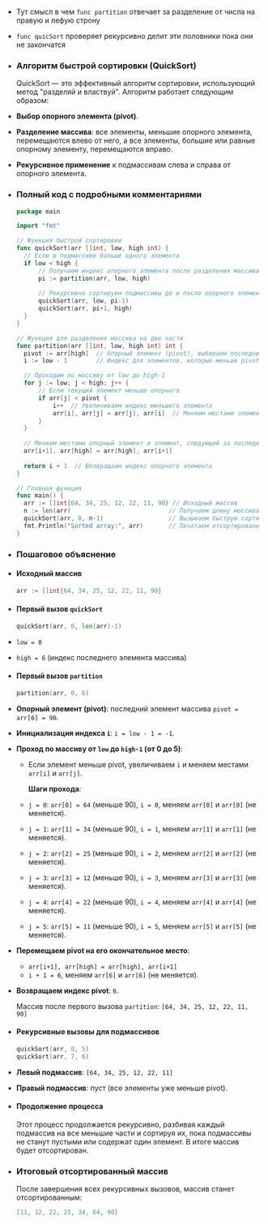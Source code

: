 - Тут смысл в чем `func partition` отвечает за разделение от числа на правую и лефую строну
- `func quicSort` проверяет  рекурсивно делит эти половники  пока они не закончатся
- ### Алгоритм быстрой сортировки (QuickSort)
  
  QuickSort — это эффективный алгоритм сортировки, использующий метод "разделяй и властвуй". Алгоритм работает следующим образом:
- **Выбор опорного элемента (pivot)**.
- **Разделение массива**: все элементы, меньшие опорного элемента, перемещаются влево от него, а все элементы, большие или равные опорному элементу, перемещаются вправо.
- **Рекурсивное применение** к подмассивам слева и справа от опорного элемента.
- ### Полный код с подробными комментариями
  
  ```go
  package main
  
  import "fmt"
  
  // Функция быстрой сортировки
  func quickSort(arr []int, low, high int) {
    // Если в подмассиве больше одного элемента
    if low < high {
        // Получаем индекс опорного элемента после разделения массива
        pi := partition(arr, low, high)
        
        // Рекурсивно сортируем подмассивы до и после опорного элемента
        quickSort(arr, low, pi-1)
        quickSort(arr, pi+1, high)
    }
  }
  
  // Функция для разделения массива на две части
  func partition(arr []int, low, high int) int {
    pivot := arr[high]  // Опорный элемент (pivot), выбираем последний элемент массива
    i := low - 1        // Индекс для элементов, которые меньше pivot
  
    // Проходим по массиву от low до high-1
    for j := low; j < high; j++ {
        // Если текущий элемент меньше опорного
        if arr[j] < pivot {
            i++  // Увеличиваем индекс меньшего элемента
            arr[i], arr[j] = arr[j], arr[i]  // Меняем местами элементы
        }
    }
    
    // Меняем местами опорный элемент и элемент, следующий за последним меньшим элементом
    arr[i+1], arr[high] = arr[high], arr[i+1]
    
    return i + 1  // Возвращаем индекс опорного элемента
  }
  
  // Главная функция
  func main() {
    arr := []int{64, 34, 25, 12, 22, 11, 90} // Исходный массив
    n := len(arr)                           // Получаем длину массива
    quickSort(arr, 0, n-1)                  // Вызываем быструю сортировку
    fmt.Println("Sorted array:", arr)       // Печатаем отсортированный массив
  }
  ```
- ### Пошаговое объяснение
- #### Исходный массив
  
  ```go
  arr := []int{64, 34, 25, 12, 22, 11, 90}
  ```
- #### Первый вызов  `quickSort`
  
  ```go
  quickSort(arr, 0, len(arr)-1)
  ```
- `low = 0`
- `high = 6` (индекс последнего элемента массива)
- #### Первый вызов  `partition`
  
  ```go
  partition(arr, 0, 6)
  ```
- **Опорный элемент (pivot)**: последний элемент массива `pivot = arr[6] = 90`.
- **Инициализация индекса `i`**: `i = low - 1 = -1`.
- **Проход по массиву от `low` до `high-1` (от 0 до 5)**:
	- Если элемент меньше pivot, увеличиваем `i` и меняем местами `arr[i]` и `arr[j]`.
	  
	  **Шаги прохода**:
	- `j = 0`: `arr[0] = 64` (меньше 90), `i = 0`, меняем `arr[0]` и `arr[0]` (не меняется).
	- `j = 1`: `arr[1] = 34` (меньше 90), `i = 1`, меняем `arr[1]` и `arr[1]` (не меняется).
	- `j = 2`: `arr[2] = 25` (меньше 90), `i = 2`, меняем `arr[2]` и `arr[2]` (не меняется).
	- `j = 3`: `arr[3] = 12` (меньше 90), `i = 3`, меняем `arr[3]` и `arr[3]` (не меняется).
	- `j = 4`: `arr[4] = 22` (меньше 90), `i = 4`, меняем `arr[4]` и `arr[4]` (не меняется).
	- `j = 5`: `arr[5] = 11` (меньше 90), `i = 5`, меняем `arr[5]` и `arr[5]` (не меняется).
- **Перемещаем pivot на его окончательное место**:
	- `arr[i+1], arr[high] = arr[high], arr[i+1]`
	- `i + 1 = 6`, меняем `arr[6]` и `arr[6]` (не меняется).
- **Возвращаем индекс pivot**: `6`.
  
  Массив после первого вызова `partition`: `[64, 34, 25, 12, 22, 11, 90]`
- #### Рекурсивные вызовы для подмассивов
  
  ```go
  quickSort(arr, 0, 5)
  quickSort(arr, 7, 6)
  ```
- **Левый подмассив**: `[64, 34, 25, 12, 22, 11]`
- **Правый подмассив**: пуст (все элементы уже меньше pivot).
- #### Продолжение процесса
  
  Этот процесс продолжается рекурсивно, разбивая каждый подмассив на все меньшие части и сортируя их, пока подмассивы не станут пустыми или содержат один элемент. В итоге массив будет отсортирован.
- ### Итоговый отсортированный массив
  
  После завершения всех рекурсивных вызовов, массив станет отсортированным:
  
  ```go
  [11, 12, 22, 25, 34, 64, 90]
  ```